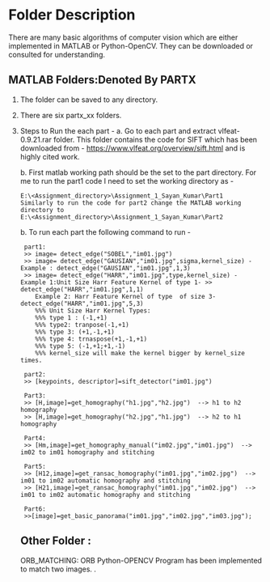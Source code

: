 # Folder Description
There are many basic algorithms of computer vision which are either implemented in MATLAB or Python-OpenCV. They can be downloaded or consulted for understanding.

## MATLAB Folders:Denoted By PARTX
1. The folder can be saved to any directory.
2. There are six partx_xx folders.
3. Steps to Run the each part -
	a. Go to each part and extract vlfeat-0.9.21.rar folder. This folder contains the code for SIFT which has been downloaded from -
	   https://www.vlfeat.org/overview/sift.html and is highly cited work.
	
	b. First matlab working path should be the set to the part directory. For me to run the part1 code I need to set the working directory as -
	
	   E:\<Assignment_directory>\Assignment_1_Sayan_Kumar\Part1
	   Similarly to run the code for part2 change the MATLAB working directory to  
	   E:\<Assignment_directory>\Assignment_1_Sayan_Kumar\Part2
	   
	b. To run each part the following command to run -

		part1: 
		>> image= detect_edge("SOBEL","im01.jpg")
		>> image= detect_edge("GAUSIAN","im01.jpg",sigma,kernel_size) - Example : detect_edge("GAUSIAN","im01.jpg",1,3)
		>> image= detect_edge("HARR","im01.jpg",type,kernel_size) - Example 1:Unit Size Harr Feature Kernel of type 1- >> detect_edge("HARR","im01.jpg",1,1)
		   Example 2: Harr Feature Kernel of type  of size 3- detect_edge("HARR","im01.jpg",5,3)
		   %%% Unit Size Harr Kernel Types:
		   %%% type 1 : (-1,+1) 
		   %%% type2: tranpose(-1,+1)
		   %%% type 3: (+1,-1,+1)
		   %%% type 4: trnaspose(+1,-1,+1)
		   %%% type 5: (-1,+1;+1,-1)
		   %%% kernel_size will make the kernel bigger by kernel_size times.

		part2:
		>> [keypoints, descriptor]=sift_detector("im01.jpg")

		Part3:
		>> [H,image]=get_homography("h1.jpg","h2.jpg")  --> h1 to h2 homography
		>> [H,image]=get_homography("h2.jpg","h1.jpg")  --> h2 to h1 homography	

		Part4:
		>> [Hm,image]=get_homography_manual("im02.jpg","im01.jpg")  --> im02 to im01 homography and stitching

		Part5:
		>> [H12,image]=get_ransac_homography("im01.jpg","im02.jpg")  --> im01 to im02 automatic homography and stitching	
		>> [H21,image]=get_ransac_homography("im01.jpg","im02.jpg")  --> im01 to im02 automatic homography and stitching	

		Part6:
		>>[image]=get_basic_panorama("im01.jpg","im02.jpg","im03.jpg");
    
    ## Other Folder : 
    ORB_MATCHING: ORB Python-OPENCV Program has been implemented to match two images.
	   .
